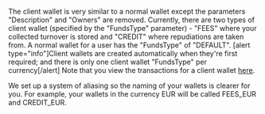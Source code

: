 The client wallet is very similar to a normal wallet except the parameters "Description" and "Owners" are removed. Currently, there are two types of client wallet (specified by the "FundsType" parameter) - "FEES" where your collected turnover is stored and "CREDIT" where repudiations are taken from. A normal wallet for a user has the "FundsType" of "DEFAULT".
[alert type="info"]Client wallets are created automatically when they're first required; and there is only one client wallet "FundsType" per currency[/alert]
Note that you view the transactions for a client wallet [here](/endpoints/v2#e275_list-a-client-wallets-transactions).

We set up a system of aliasing so the naming of your wallets is clearer for you. For example, your wallets in the currency EUR will be called FEES_EUR and CREDIT_EUR.